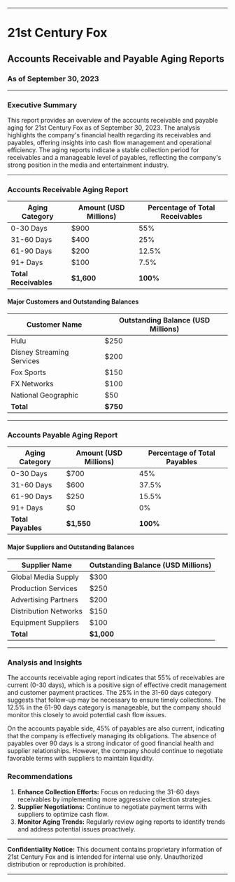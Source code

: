 
---

# 21st Century Fox  
## Accounts Receivable and Payable Aging Reports  
### As of September 30, 2023  

---

### Executive Summary

This report provides an overview of the accounts receivable and payable aging for 21st Century Fox as of September 30, 2023. The analysis highlights the company's financial health regarding its receivables and payables, offering insights into cash flow management and operational efficiency. The aging reports indicate a stable collection period for receivables and a manageable level of payables, reflecting the company's strong position in the media and entertainment industry.

---

### Accounts Receivable Aging Report

| Aging Category      | Amount (USD Millions) | Percentage of Total Receivables |
|---------------------|-----------------------|---------------------------------|
| 0-30 Days           | $900                  | 55%                             |
| 31-60 Days          | $400                  | 25%                             |
| 61-90 Days          | $200                  | 12.5%                           |
| 91+ Days            | $100                  | 7.5%                            |
| **Total Receivables** | **$1,600**          | **100%**                        |

#### Major Customers and Outstanding Balances

| Customer Name       | Outstanding Balance (USD Millions) |
|---------------------|------------------------------------|
| Hulu                 | $250                               |
| Disney Streaming Services | $200                          |
| Fox Sports           | $150                               |
| FX Networks          | $100                               |
| National Geographic   | $50                               |
| **Total**           | **$750**                           |

---

### Accounts Payable Aging Report

| Aging Category      | Amount (USD Millions) | Percentage of Total Payables |
|---------------------|-----------------------|------------------------------|
| 0-30 Days           | $700                  | 45%                          |
| 31-60 Days          | $600                  | 37.5%                        |
| 61-90 Days          | $250                  | 15.5%                        |
| 91+ Days            | $0                    | 0%                           |
| **Total Payables**  | **$1,550**           | **100%**                     |

#### Major Suppliers and Outstanding Balances

| Supplier Name       | Outstanding Balance (USD Millions) |
|---------------------|------------------------------------|
| Global Media Supply  | $300                               |
| Production Services   | $250                               |
| Advertising Partners  | $200                               |
| Distribution Networks  | $150                              |
| Equipment Suppliers    | $100                              |
| **Total**           | **$1,000**                         |

---

### Analysis and Insights

The accounts receivable aging report indicates that 55% of receivables are current (0-30 days), which is a positive sign of effective credit management and customer payment practices. The 25% in the 31-60 days category suggests that follow-up may be necessary to ensure timely collections. The 12.5% in the 61-90 days category is manageable, but the company should monitor this closely to avoid potential cash flow issues.

On the accounts payable side, 45% of payables are also current, indicating that the company is effectively managing its obligations. The absence of payables over 90 days is a strong indicator of good financial health and supplier relationships. However, the company should continue to negotiate favorable terms with suppliers to maintain liquidity.

### Recommendations

1. **Enhance Collection Efforts:** Focus on reducing the 31-60 days receivables by implementing more aggressive collection strategies.
2. **Supplier Negotiations:** Continue to negotiate payment terms with suppliers to optimize cash flow.
3. **Monitor Aging Trends:** Regularly review aging reports to identify trends and address potential issues proactively.

---

**Confidentiality Notice:** This document contains proprietary information of 21st Century Fox and is intended for internal use only. Unauthorized distribution or reproduction is prohibited.

---
